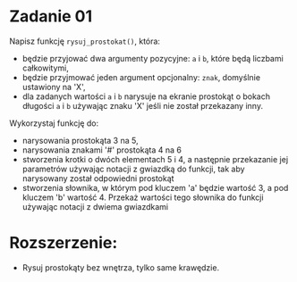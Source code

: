 # Zadanie 01
Napisz funkcję `rysuj_prostokat()`, która:
- będzie przyjować dwa argumenty pozycyjne: `a` i `b`, które będą liczbami całkowitymi,
- będzie przyjmować jeden argument opcjonalny: `znak`, domyślnie ustawiony na 'X',
- dla zadanych wartości `a` i `b` narysuje na ekranie prostokąt o bokach długości `a` i `b` używając znaku 'X' jeśli nie został przekazany inny.

Wykorzystaj funkcję do:
- narysowania prostokąta 3 na 5,
- narysowania znakami '#' prostokąta 4 na 6
- stworzenia krotki o dwóch elementach 5 i 4, a następnie przekazanie jej parametrów używając notacji z gwiazdką do funkcji, tak aby narysowany został odpowiedni prostokąt
- stworzenia słownika, w którym pod kluczem 'a' będzie wartość 3, a pod kluczem 'b' wartość 4. Przekaż wartości tego słownika do funkcji używając notacji z dwiema gwiazdkami


# Rozszerzenie:
- Rysuj prostokąty bez wnętrza, tylko same krawędzie.